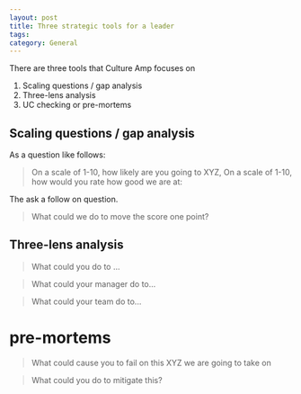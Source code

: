 ```yaml
---
layout: post
title: Three strategic tools for a leader
tags: 
category: General
---
```


There are three tools that Culture Amp focuses on 
1) Scaling questions / gap analysis
2) Three-lens analysis
3) UC checking or pre-mortems

## Scaling questions / gap analysis

As a question like follows:

> On a scale of 1-10, how likely are you going to XYZ, 
> On a scale of 1-10, how would you rate how good we are at:

The ask a follow on question.

> What could we do to move the score one point?


## Three-lens analysis

> What could you do to ...

> What could your manager do to...

> What could your team do to...


# pre-mortems

> What could cause you to fail on this XYZ we are going to take on

> What could you do to mitigate this?
